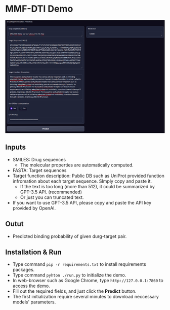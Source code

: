 # MMF-DTI Demo

![Demo](./contents/demo.png)

## Inputs

- SMILES: Drug sequences
  - The molecular properties are automatically computed. 
- FASTA: Target sequences
- Target function description: Public DB such as UniProt provided function infromation about each target sequence. SImply copy and paste it. 
  - If the text is too long (more than 512), it could be summarized by GPT-3.5 API. (recommended)
  - Or just you can truncated text.
- If you want to use GPT-3.5 API, please copy and paste the API key provided by OpenAI.



## Outut

- Predicted binding probability of  given durg-target pair.



## Installation & Run

- Type command `pip -r requirements.txt` to install requirements packages.
- Type command `pyhton ./run.py` to initialize the demo.
- In web-browser such as Google Chrome, type `http://127.0.0.1:7860` to access the demo.
- Fill out the required fields, and just click the **Predict** button.
- The first initialization require several minutes to download neccessary models' parameters. 